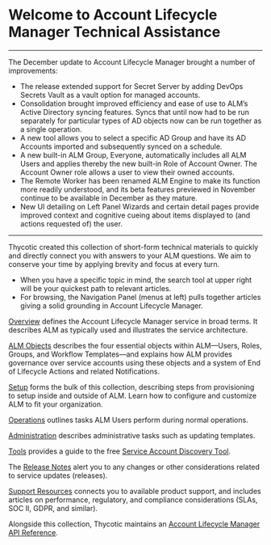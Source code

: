 ﻿[title]: # (ALM Technicals Collection)
[tags]: # (Account Lifecycle Manager,ALM,Active Directory,)
[priority]: # (1)

# Welcome to Account Lifecycle Manager Technical Assistance

---

The December update to Account Lifecycle Manager brought a number of improvements:

* The release extended support for Secret Server by adding DevOps Secrets Vault as a vault option for managed accounts.
* Consolidation brought improved efficiency and ease of use to ALM’s Active Directory syncing features. Syncs that until now had to be run separately for particular types of AD objects now can be run together as a single operation.
* A new tool allows you to select a specific AD Group and have its AD Accounts imported and subsequently synced on a schedule.
* A new built-in ALM Group, Everyone, automatically includes all ALM Users and applies thereby the new built-in Role of Account Owner. The Account Owner role allows a user to view their owned accounts.
* The Remote Worker has been renamed ALM Engine to make its function more readily understood, and its beta features previewed in November continue to be available in December as they mature.
* New UI detailing on Left Panel Wizards and certain detail pages provide improved context and cognitive cueing about items displayed to (and actions requested of) the user.

---

Thycotic created this collection of short-form technical materials to quickly and directly connect you with answers to your ALM questions. We aim to conserve your time by applying brevity and focus at every turn.

* When you have a specific topic in mind, the search tool at upper right will be your quickest path to relevant articles.
* For browsing, the Navigation Panel (menus at left) pulls together articles giving a solid grounding in Account Lifecycle Manager.

[Overview](alm-overview/) defines the Account Lifecycle Manager service in broad terms. It describes ALM as typically used and illustrates the service architecture.

[ALM Objects](alm-objects/) describes the four essential objects within ALM—Users, Roles, Groups, and Workflow Templates—and explains how ALM provides governance over service accounts using these objects and a system of End of Lifecycle Actions and related Notifications.

[Setup](get-started/) forms the bulk of this collection, describing steps from provisioning to setup inside and outside of ALM. Learn how to configure and customize ALM to fit your organization.

[Operations](alm-operations/) outlines tasks ALM Users perform during normal operations.

[Administration](alm-admin/) describes administrative tasks such as updating templates.

[Tools](ref-items/) provides a guide to the free [Service Account Discovery Tool](ref-items/discovery-tool/).

The [Release Notes](release-notes.md) alert you to any changes or other considerations related to service updates (releases).

[Support Resources](./support/index.md) connects you to available product support, and includes articles on performance, regulatory, and compliance considerations (SLAs, SOC II, GDPR, and similar).

Alongside this collection, Thycotic maintains an [Account Lifecycle Manager API Reference](https://thycotic.accountlifecyclecloud.com/docs/api-reference).
